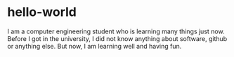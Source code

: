 # hello-world

I am a computer engineering student who is learning many things just now. Before I got in the university, I did not know anything about software, github or anything else. But now, I am learning well and having fun. 
